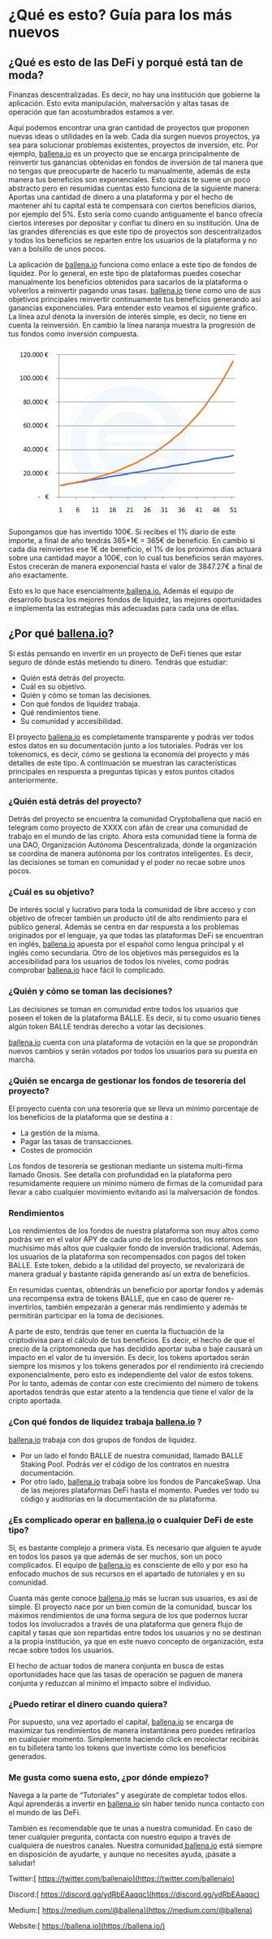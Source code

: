 # ¿Qué es esto? Guía para los más nuevos

## ¿Qué es esto de las DeFi  y porqué está tan de moda? 

Finanzas descentralizadas. Es decir, no hay una institución que gobierne la aplicación. Esto evita manipulación, malversación y altas tasas de operación que tan acostumbrados estamos a ver.  


Aquí podemos encontrar una gran cantidad de proyectos que proponen nuevas ideas o utilidades en la web. Cada día surgen nuevos proyectos, ya sea para solucionar problemas existentes, proyectos de inversión, etc. Por ejemplo, [ballena.io](https://ballena.io/) es un proyecto que se encarga principalmente de reinvertir tus ganancias obtenidas en fondos de inversión de tal manera que no tengas que preocuparte de hacerlo tu manualmente, además de esta manera tus beneficios son exponenciales. Esto quizás te suene un poco abstracto pero en resumidas cuentas esto funciona de la siguiente manera: Aportas una cantidad de dinero a una plataforma y por el hecho de mantener ahí tu capital está te compensará con ciertos beneficios diarios, por ejemplo del 5%. Esto sería como cuando antiguamente el banco ofrecía ciertos intereses por depositar y confiar tu dinero en su institución. Una de las grandes diferencias es que este tipo de proyectos son descentralizados y todos los beneficios se reparten entre los usuarios de la plataforma y no van a bolsillo de unos pocos.  
  


La aplicación de [ballena.io](https://ballena.io/) funciona como enlace a este tipo de fondos de liquidez. Por lo general, en este tipo de plataformas puedes cosechar manualmente los beneficios obtenidos para sacarlos de la plataforma o volverlos a reinvertir pagando unas tasas. [ballena.io](https://ballena.io/) tiene como uno de sus objetivos principales reinvertir continuamente tus beneficios generando así ganancias exponenciales. Para entender esto veamos el siguiente gráfico. La línea azul denota la inversión de interés simple, es decir, no tiene en cuenta la reinversión. En cambio la línea naranja muestra la progresión de tus fondos como inversión compuesta.  
  


![](.gitbook/assets/sin-titulo%20%283%29.png)



Supongamos que has invertido 100€. Si recibes el 1% diario de este importe, a final de año tendrás 365\*1€ = 365€ de beneficio. En cambio si cada día reinviertes ese 1€ de beneficio, el 1% de los próximos días actuará sobre una cantidad mayor a 100€, con lo cual tus beneficios serán mayores. Estos crecerán de manera exponencial hasta el valor de 3847.27€ a final de año exactamente.  


Esto es lo que hace esencialmente[ ballena.io.](https://ballena.io/) Además el equipo de desarrollo busca los mejores fondos de liquidez, las mejores oportunidades e implementa las estrategias más adecuadas para cada una de ellas.   


## ¿Por qué [ballena.io](https://ballena.io/)? 

Si estás pensando en invertir en un proyecto de DeFi tienes que estar seguro de dónde estás metiendo tu dinero. Tendrás que estudiar:  


* Quién está detrás del proyecto.
* Cuál es su objetivo.
* Quién y cómo se toman las decisiones.
* Con qué fondos de liquidez trabaja.
* Qué rendimientos tiene.
* Su comunidad y accesibilidad.



El proyecto [ballena.io](https://ballena.io/) es completamente transparente y podrás ver todos estos datos en su documentación junto a los tutoriales. Podrás ver los tokenomics, es decir, cómo se gestiona la economía del proyecto y más detalles de este tipo. A continuación se muestran las características principales en respuesta a preguntas típicas y estos puntos citados anteriormente.

  


### ¿Quién está detrás del proyecto? 

Detrás del proyecto se encuentra la comunidad Cryptoballena que nació en telegram como proyecto de XXXX con afán de crear una comunidad de trabajo en el mundo de las cripto. Ahora esta comunidad tiene la forma de una DAO, Organización Autónoma Descentralizada, donde la organización se coordina de manera autónoma por los contratos inteligentes. Es decir, las decisiones se toman en comunidad y el poder no recae sobre unos pocos.  
  


### ¿Cuál es su objetivo? 

De interés social y lucrativo para toda la comunidad de libre acceso y con objetivo de ofrecer también un producto útil de alto rendimiento para el público general. Además se centra en dar respuesta a los problemas originados por el lenguaje, ya que todas las plataformas DeFi se encuentran en inglés, [ballena.io](https://ballena.io/) apuesta por el español como lengua principal y el inglés como secundaria. Otro de los objetivos más perseguidos es la accesibilidad para los usuarios de todos los niveles, como podrás comprobar [ballena.io](https://ballena.io/) hace fácil lo complicado.  
  


### ¿Quién y cómo se toman las decisiones? 

Las decisiones se toman en comunidad entre todos los usuarios que poseen el token de la plataforma BALLE. Es decir, si tu como usuario tienes algún token BALLE tendrás derecho a votar las decisiones.   


[ballena.io](https://ballena.io/) cuenta con una plataforma de votación en la que se propondrán nuevos cambios y serán votados por todos los usuarios para su puesta en marcha. 

  


### ¿Quién se encarga de gestionar los fondos de tesorería del proyecto? 

El proyecto cuenta con una tesorería que se lleva un mínimo porcentaje de los beneficios de la plataforma que se destina a :  


* La gestión de la misma.
* Pagar las tasas de transacciones.
* Costes de promoción



Los fondos de tesorería se gestionan mediante un sistema multi-firma llamado Gnosis. See detalla con profundidad en la plataforma pero resumidamente requiere un mínimo número de firmas de la comunidad para llevar a cabo cualquier movimiento evitando así la malversación de fondos.

  


### Rendimientos 

Los rendimientos de los fondos de nuestra plataforma son muy altos como podrás ver en el valor APY de cada uno de los productos, los retornos son muchísimo más altos que cualquier fondo de inversión tradicional. Además, los usuarios de la plataforma son recompensados con pagos del token BALLE. Este token, debido a la utilidad del proyecto, se revalorizará de manera gradual y bastante rápida generando así un extra de beneficios.  


En resumidas cuentas, obtendrás un beneficio por aportar fondos y además una recompensa extra de tokens BALLE, que en caso de querer re-invertirlos, también empezarán a generar más rendimiento y además te permitirán participar en la toma de decisiones.  


A parte de esto, tendrás que tener en cuenta la fluctuación de la criptodivisa para el cálculo de tus beneficios. Es decir, el hecho de que el precio de la criptomoneda que has decidido aportar suba o baje causará un impacto en el valor de tu inversión. Es decir, los tokens aportados serán siempre los mismos y los tokens generados por el rendimiento irá creciendo exponencialmente, pero esto es independiente del valor de estos tokens. Por lo tanto, además de contar con este crecimiento del número de tokens aportados tendrás que estar atento a la tendencia que tiene el valor de la cripto aportada.



### ¿Con qué fondos de liquidez trabaja [ballena.io](https://ballena.io/) ?

[ballena.io](https://ballena.io/) trabaja con dos grupos de fondos de liquidez. 

* Por un lado el fondo BALLE de nuestra comunidad, llamado BALLE Staking Pool. Podrás ver el código de los contratos en nuestra documentación.
* Por otro lado, [ballena.io](https://ballena.io/) trabaja sobre los fondos de PancakeSwap. Una de las mejores plataformas DeFi hasta el momento. Puedes ver todo su código y auditorias en la documentación de su plataforma.



### ¿Es complicado operar en [ballena.io](https://ballena.io/) o cualquier DeFi de este tipo? 

Sí, es bastante complejo a primera vista. Es necesario que alguien te ayude en todos los pasos ya que además de ser muchos, son un poco complicados. El equipo de [ballena.io](https://ballena.io/) es consciente de ello y por eso ha enfocado muchos de sus recursos en el apartado de tutoriales y en su comunidad. 

Cuanta más gente conoce [ballena.io](https://ballena.io/) más se lucran sus usuarios, es así de simple. El proyecto nace por un bien común de la comunidad, buscar los máximos rendimientos de una forma segura de los que podernos lucrar todos los involucrados a través de una plataforma que genera flujo de capital y tasas que son repartidas entre todos los usuarios y no se destinan a la propia institución, ya que en este nuevo concepto de organización, esta recae sobre todos los usuarios. 

El hecho de actuar todos de manera conjunta en busca de estas oportunidades hace que las tasas de operación se paguen de manera conjunta y reduzcan al mínimo el impacto sobre el individuo.  




### ¿Puedo retirar el dinero cuando quiera? 

Por supuesto, una vez aportado el capital, [ballena.io](https://ballena.io/) se encarga de maximizar tus rendimientos de manera instantánea pero puedes retirarlos en cualquier momento. Simplemente haciendo click en recolectar recibirás en tu billetera tanto los tokens que invertiste cómo los beneficios generados.   
  


### Me gusta como suena esto, ¿por dónde empiezo? 

Navega a la parte de “Tutoriales” y asegúrate de completar todos ellos. Aquí aprenderás a invertir en [ballena.io](https://ballena.io/) sin haber tenido nunca contacto con el mundo de las DeFi.  


También es recomendable que te unas a nuestra comunidad. En caso de tener cualquier pregunta, contacta con nuestro equipo a través de cualquiera de nuestros canales. Nuestra comunidad[ ballena.io](https://ballena.io/) está siempre en disposición de ayudarte, y aunque no necesites ayuda, ¡pásate a saludar!

Twitter:[ https://twitter.com/ballenaio](https://twitter.com/ballenaio)

Discord:[ https://discord.gg/ydRbEAaqqc](https://discord.gg/ydRbEAaqqc)

Medium:[ https://medium.com/@ballena](https://medium.com/@ballena)

‌Website:[ https://ballena.io](https://ballena.io/)







